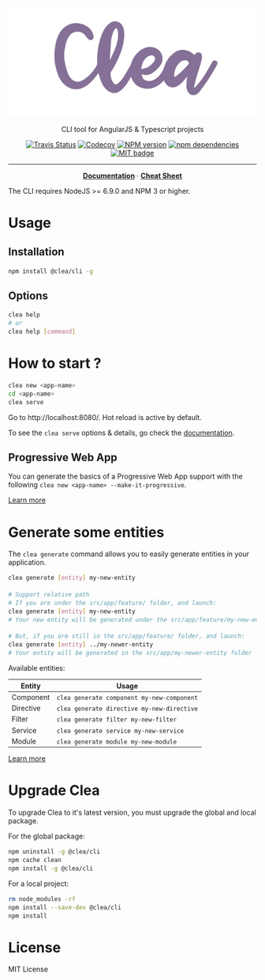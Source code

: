 <p align="center">
  <img alt="Clea" src="https://github.com/groupe-sii/clea-cli/blob/master/assets/clea.png?raw=true" />
</p>

<p align="center">CLI tool for AngularJS & Typescript projects</p>

<p align="center">
  <a href="https://travis-ci.org/groupe-sii/clea-cli"><img alt="Travis Status" src="https://travis-ci.org/groupe-sii/clea-cli.svg"></a>
  <a href="https://codecov.io/gh/groupe-sii/clea-cli"><img src="https://codecov.io/gh/groupe-sii/clea-cli/branch/master/graph/badge.svg" alt="Codecov"/></a>
  <a href="https://npmjs.org/package/@clea/cli"><img alt="NPM version" src="https://badge.fury.io/js/%40clea%2Fcli.svg"></a>
  <a href="https://david-dm.org/groupe-sii/clea-cli"><img src="https://david-dm.org/groupe-sii/clea-cli.svg" alt="npm dependencies"></a>
  <a href="http://opensource.org/licenses/MIT"><img src="http://img.shields.io/badge/license-MIT-brightgreen.svg" alt="MIT badge"></a>
</p>

---

<p align="center">
  <a href="https://groupe-sii.github.io/clea-cli"><strong>Documentation</strong></a> ·
  <a href="https://groupe-sii.github.io/cheat-sheets/clea/index.html"><strong>Cheat Sheet</strong></a>
</p>

The CLI requires NodeJS >= 6.9.0 and NPM 3 or higher.

# Usage

## Installation

```bash
npm install @clea/cli -g
```

## Options

```bash
clea help
# or
clea help [command]
```

# How to start ?

```bash
clea new <app-name>
cd <app-name>
clea serve
```

Go to http://localhost:8080/. Hot reload is active by default.

To see the `clea serve` options & details, go check the [documentation](https://groupe-sii.github.io/clea-cli/docs/commands/serve.html).

## Progressive Web App

You can generate the basics of a Progressive Web App support with the following `clea new <app-name> --make-it-progressive`.

[Learn more](https://groupe-sii.github.io/clea-cli/docs/more/make-it-progressive.html)

# Generate some entities

The `clea generate` command allows you to easily generate entities in your application.

```bash
clea generate [entity] my-new-entity

# Support relative path
# If you are under the src/app/feature/ folder, and launch:
clea generate [entity] my-new-entity
# Your new entity will be generated under the src/app/feature/my-new-entity folder

# But, if you are still in the src/app/feature/ folder, and launch:
clea generate [entity] ../my-newer-entity
# Your entity will be generated in the src/app/my-newer-entity folder
```

Available entities:

Entity                  | Usage
---                     | ---
Component               | `clea generate component my-new-component`
Directive               | `clea generate directive my-new-directive`
Filter                  | `clea generate filter my-new-filter`
Service                 | `clea generate service my-new-service`
Module                  | `clea generate module my-new-module`

[Learn more](https://groupe-sii.github.io/clea-cli/docs/commands/generate.html)

# Upgrade Clea

To upgrade Clea to it's latest version, you must upgrade the global and local package.

For the global package:

```bash
npm uninstall -g @clea/cli
npm cache clean
npm install -g @clea/cli
```

For a local project:

```bash
rm node_modules -rf
npm install --save-dev @clea/cli
npm install
```

# License

MIT License
